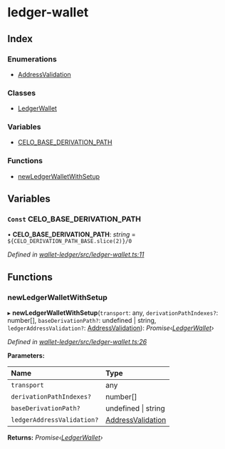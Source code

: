# ledger-wallet

## Index

### Enumerations

* [AddressValidation]()

### Classes

* [LedgerWallet]()

### Variables

* [CELO\_BASE\_DERIVATION\_PATH](_ledger_wallet_.md#const-celo_base_derivation_path)

### Functions

* [newLedgerWalletWithSetup](_ledger_wallet_.md#newledgerwalletwithsetup)

## Variables

### `Const` CELO\_BASE\_DERIVATION\_PATH

• **CELO\_BASE\_DERIVATION\_PATH**: _string_ = `${CELO_DERIVATION_PATH_BASE.slice(2)}/0`

_Defined in_ [_wallet-ledger/src/ledger-wallet.ts:11_](https://github.com/celo-org/celo-monorepo/blob/master/packages/sdk/wallets/wallet-ledger/src/ledger-wallet.ts#L11)

## Functions

### newLedgerWalletWithSetup

▸ **newLedgerWalletWithSetup**\(`transport`: any, `derivationPathIndexes?`: number\[\], `baseDerivationPath?`: undefined \| string, `ledgerAddressValidation?`: [AddressValidation]()\): _Promise‹_[_LedgerWallet_]()_›_

_Defined in_ [_wallet-ledger/src/ledger-wallet.ts:26_](https://github.com/celo-org/celo-monorepo/blob/master/packages/sdk/wallets/wallet-ledger/src/ledger-wallet.ts#L26)

**Parameters:**

| Name | Type |
| :--- | :--- |
| `transport` | any |
| `derivationPathIndexes?` | number\[\] |
| `baseDerivationPath?` | undefined \| string |
| `ledgerAddressValidation?` | [AddressValidation]() |

**Returns:** _Promise‹_[_LedgerWallet_]()_›_

